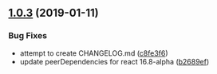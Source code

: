 ## [1.0.3](https://github.com/justindujardin/rns-redux/compare/v1.0.2...v1.0.3) (2019-01-11)


### Bug Fixes

* attempt to create CHANGELOG.md ([c8fe3f6](https://github.com/justindujardin/rns-redux/commit/c8fe3f6))
* update peerDependencies for react 16.8-alpha ([b2689ef](https://github.com/justindujardin/rns-redux/commit/b2689ef))
